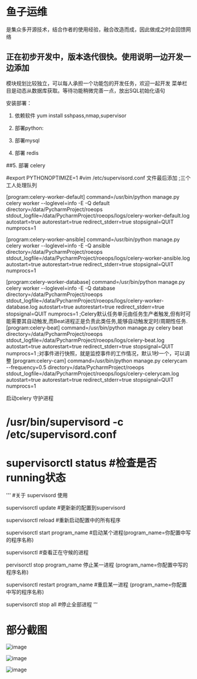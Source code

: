 # 鱼子运维
是集众多开源技术，结合作者的使用经验，融合改造而成，因此做成之时会回馈网络


## 正在初步开发中，版本迭代很快。使用说明一边开发一边添加
模块规划比较独立，可以每人承担一个功能包的开发任务，欢迎一起开发
菜单栏目是动态从数据库获取。等待功能稍微完善一点，放出SQL初始化语句




安装部署：
1. 依赖软件
yum install sshpass,nmap,supervisor

2. 部署python:

3. 部署mysql

4. 部署 redis

##5. 部署 celery


 #export PYTHONOPTIMIZE=1
 #vim /etc/supervisord.conf
文件最后添加
;三个工人处理队列

[program:celery-worker-default]
command=/usr/bin/python manage.py celery worker --loglevel=info -E -Q default
directory=/data/PycharmProject/roeops
stdout_logfile=/data/PycharmProject/roeops/logs/celery-worker-default.log
autostart=true
autorestart=true
redirect_stderr=true
stopsignal=QUIT
numprocs=1

[program:celery-worker-ansible]
command=/usr/bin/python manage.py celery worker --loglevel=info -E -Q ansible
directory=/data/PycharmProject/roeops
stdout_logfile=/data/PycharmProject/roeops/logs/celery-worker-ansible.log
autostart=true
autorestart=true
redirect_stderr=true
stopsignal=QUIT
numprocs=1

[program:celery-worker-database]
command=/usr/bin/python manage.py celery worker --loglevel=info -E -Q database
directory=/data/PycharmProject/roeops
stdout_logfile=/data/PycharmProject/roeops/logs/celery-worker-database.log
autostart=true
autorestart=true
redirect_stderr=true
stopsignal=QUIT
numprocs=1
;Celery默认任务单元由任务生产者触发,但有时可能需要其自动触发,而Beat进程正是负责此类任务,能够自动触发定时/周期性任务.
[program:celery-beat]
command=/usr/bin/python manage.py celery beat
directory=/data/PycharmProject/roeops
stdout_logfile=/data/PycharmProject/roeops/logs/celery-beat.log
autostart=true
autorestart=true
redirect_stderr=true
stopsignal=QUIT
numprocs=1
;对事件进行快照，就是监控事件的工作情况，默认1秒一个，可以调整
[program:celery-cam]
command=/usr/bin/python manage.py celerycam --frequency=0.5
directory=/data/PycharmProject/roeops
stdout_logfile=/data/PycharmProject/roeops/logs/celery-celerycam.log
autostart=true
autorestart=true
redirect_stderr=true
stopsignal=QUIT
numprocs=1


启动celery 守护进程
# /usr/bin/supervisord -c /etc/supervisord.conf
# supervisorctl status #检查是否running状态
'''
#关于 supervisord 使用


supervisorctl update #更新新的配置到supervisord

supervisorctl reload #重新启动配置中的所有程序

supervisorctl start program_name #启动某个进程(program_name=你配置中写的程序名称)

supervisorctl #查看正在守候的进程

pervisorctl stop program_name 停止某一进程 (program_name=你配置中写的程序名称)

supervisorctl restart program_name #重启某一进程 (program_name=你配置中写的程序名称)

supervisorctl stop all #停止全部进程
‘’‘
# 部分截图

![image](https://github.com/qingduyu/roe/blob/master/demo_image/login3.gif)


![image](https://github.com/qingduyu/roe/blob/master/demo_image/demo1.jpg)

![image](https://github.com/qingduyu/roe/blob/master/demo_image/demo2.jpg)
